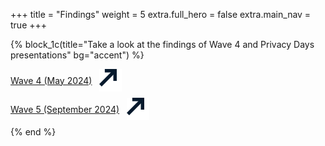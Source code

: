 +++
title = "Findings"
weight = 5
extra.full_hero = false
extra.main_nav = true
+++

{% block_1c(title="Take a look at the findings of Wave 4 and Privacy Days presentations" bg="accent") %}



<div>
    <div style="display: flex; align-items: center; margin-bottom: 10px;">
        <a href="wave4">Wave 4 (May 2024)</a>
        &nbsp
        &nbsp
        <img src="/assets/arrow_away.svg" class="inline-arrow">
    </div>
    <div style="display: flex; align-items: center; margin-bottom: 10px;">
        <a href="wave5">Wave 5 (September 2024)</a>
        &nbsp
        &nbsp
        <img src="/assets/arrow_away.svg" class="inline-arrow">
    </div>
{% end %}
